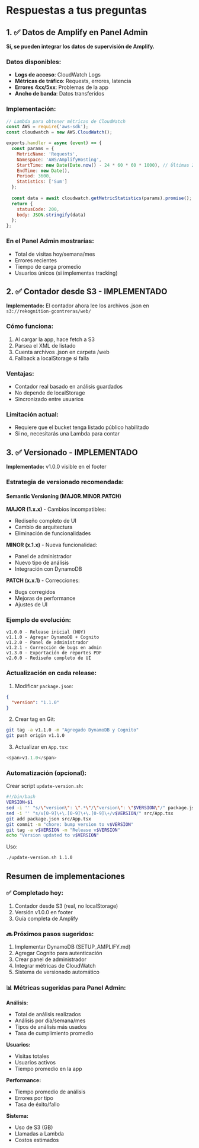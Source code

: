 # Respuestas a tus preguntas

## 1. ✅ Datos de Amplify en Panel Admin

**Sí, se pueden integrar los datos de supervisión de Amplify.**

### Datos disponibles:
- **Logs de acceso**: CloudWatch Logs
- **Métricas de tráfico**: Requests, errores, latencia
- **Errores 4xx/5xx**: Problemas de la app
- **Ancho de banda**: Datos transferidos

### Implementación:

```javascript
// Lambda para obtener métricas de CloudWatch
const AWS = require('aws-sdk');
const cloudwatch = new AWS.CloudWatch();

exports.handler = async (event) => {
  const params = {
    MetricName: 'Requests',
    Namespace: 'AWS/AmplifyHosting',
    StartTime: new Date(Date.now() - 24 * 60 * 60 * 1000), // Últimas 24h
    EndTime: new Date(),
    Period: 3600,
    Statistics: ['Sum']
  };
  
  const data = await cloudwatch.getMetricStatistics(params).promise();
  return {
    statusCode: 200,
    body: JSON.stringify(data)
  };
};
```

### En el Panel Admin mostrarías:
- Total de visitas hoy/semana/mes
- Errores recientes
- Tiempo de carga promedio
- Usuarios únicos (si implementas tracking)

## 2. ✅ Contador desde S3 - IMPLEMENTADO

**Implementado:** El contador ahora lee los archivos .json en `s3://rekognition-gcontreras/web/`

### Cómo funciona:
1. Al cargar la app, hace fetch a S3
2. Parsea el XML de listado
3. Cuenta archivos .json en carpeta /web
4. Fallback a localStorage si falla

### Ventajas:
- Contador real basado en análisis guardados
- No depende de localStorage
- Sincronizado entre usuarios

### Limitación actual:
- Requiere que el bucket tenga listado público habilitado
- Si no, necesitarás una Lambda para contar

## 3. ✅ Versionado - IMPLEMENTADO

**Implementado:** v1.0.0 visible en el footer

### Estrategia de versionado recomendada:

#### Semantic Versioning (MAJOR.MINOR.PATCH)

**MAJOR (1.x.x)** - Cambios incompatibles:
- Rediseño completo de UI
- Cambio de arquitectura
- Eliminación de funcionalidades

**MINOR (x.1.x)** - Nueva funcionalidad:
- Panel de administrador
- Nuevo tipo de análisis
- Integración con DynamoDB

**PATCH (x.x.1)** - Correcciones:
- Bugs corregidos
- Mejoras de performance
- Ajustes de UI

### Ejemplo de evolución:

```
v1.0.0 - Release inicial (HOY)
v1.1.0 - Agregar DynamoDB + Cognito
v1.2.0 - Panel de administrador
v1.2.1 - Corrección de bugs en admin
v1.3.0 - Exportación de reportes PDF
v2.0.0 - Rediseño completo de UI
```

### Actualización en cada release:

1. Modificar `package.json`:
```json
{
  "version": "1.1.0"
}
```

2. Crear tag en Git:
```bash
git tag -a v1.1.0 -m "Agregado DynamoDB y Cognito"
git push origin v1.1.0
```

3. Actualizar en `App.tsx`:
```typescript
<span>v1.1.0</span>
```

### Automatización (opcional):

Crear script `update-version.sh`:
```bash
#!/bin/bash
VERSION=$1
sed -i '' "s/\"version\": \".*\"/\"version\": \"$VERSION\"/" package.json
sed -i '' "s/v[0-9]\+\.[0-9]\+\.[0-9]\+/v$VERSION/" src/App.tsx
git add package.json src/App.tsx
git commit -m "chore: bump version to v$VERSION"
git tag -a v$VERSION -m "Release v$VERSION"
echo "Version updated to v$VERSION"
```

Uso:
```bash
./update-version.sh 1.1.0
```

## Resumen de implementaciones

### ✅ Completado hoy:
1. Contador desde S3 (real, no localStorage)
2. Versión v1.0.0 en footer
3. Guía completa de Amplify

### 🔜 Próximos pasos sugeridos:
1. Implementar DynamoDB (SETUP_AMPLIFY.md)
2. Agregar Cognito para autenticación
3. Crear panel de administrador
4. Integrar métricas de CloudWatch
5. Sistema de versionado automático

### 📊 Métricas sugeridas para Panel Admin:

**Análisis:**
- Total de análisis realizados
- Análisis por día/semana/mes
- Tipos de análisis más usados
- Tasa de cumplimiento promedio

**Usuarios:**
- Visitas totales
- Usuarios activos
- Tiempo promedio en la app

**Performance:**
- Tiempo promedio de análisis
- Errores por tipo
- Tasa de éxito/fallo

**Sistema:**
- Uso de S3 (GB)
- Llamadas a Lambda
- Costos estimados
